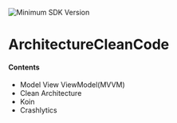 ![Minimum SDK Version](https://img.shields.io/badge/minSdkVersion-26-brightgreen) 
# ArchitectureCleanCode

#### Contents
* Model View ViewModel(MVVM)
* Clean Architecture
* Koin
* Crashlytics

